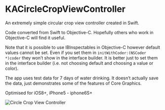# KACircleCropViewController
An extremely simple circular crop view controller created in Swift.

Code converted from Swift to Objective-C. Hopefully others who work in Objective-C will find it useful.

Note that it is possible to use IBInspectables in Objective-C however default values cannot be set. Even if you set them in `initWithCoder:(NSCoder *)coder` they won’t show in the interface builder. It is better just to set them in the interface builder (i.e. not choosing default and choosing a value or color).

The app uses test data for 7 days of water drinking. It doesn’t actually save the data, just demonstrates some of the features of Core Graphics.

Optimised for iOS8+, iPhone5 - iphone6S+

<img src="https://github.com/kekearif/KACircleCropViewController/blob/master/Circle%20Crop%20View%20Controller%20Demo/screenshot.jpg?raw=true" alt="Circle Crop View Controller" align="left">

